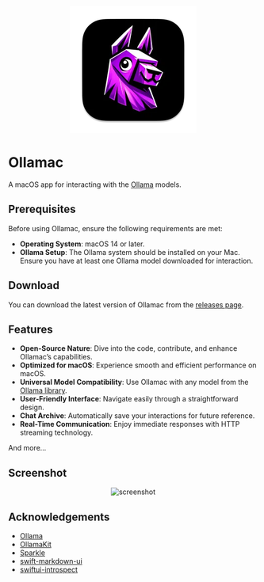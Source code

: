 <div align="center">
  <img alt="app icon" height="256px" src="./assets/app-icon.png">
</div>

# Ollamac

A macOS app for interacting with the [Ollama](https://github.com/jmorganca/ollama) models.

## Prerequisites

Before using Ollamac, ensure the following requirements are met:

- **Operating System**: macOS 14 or later.
- **Ollama Setup**: The Ollama system should be installed on your Mac. Ensure you have at least one Ollama model downloaded for interaction.

## Download

You can download the latest version of Ollamac from the [releases page](https://github.com/kevinhermawan/Ollamac/releases).

## Features

- **Open-Source Nature**: Dive into the code, contribute, and enhance Ollamac’s capabilities.
- **Optimized for macOS**: Experience smooth and efficient performance on macOS.
- **Universal Model Compatibility**: Use Ollamac with any model from the [Ollama library](https://ollama.ai/library).
- **User-Friendly Interface**: Navigate easily through a straightforward design.
- **Chat Archive**: Automatically save your interactions for future reference.
- **Real-Time Communication**: Enjoy immediate responses with HTTP streaming technology.

And more...

## Screenshot

<div align="center">
  <picture>
    <source media="(prefers-color-scheme: dark)" srcset="./assets/screenshot-dark.png">
    <img alt="screenshot" src="./assets/screenshot.png">
  </picture>
</div>

## Acknowledgements

- [Ollama](https://github.com/jmorganca/ollama)
- [OllamaKit](https://github.com/kevinhermawan/OllamaKit)
- [Sparkle](https://github.com/sparkle-project/Sparkle)
- [swift-markdown-ui](https://github.com/gonzalezreal/swift-markdown-ui)
- [swiftui-introspect](https://github.com/siteline/swiftui-introspect)
